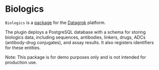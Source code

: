 # Biologics

`Biologics` is a [package](https://datagrok.ai/help/develop/develop#packages) for the [Datagrok](https://datagrok.ai) platform.

The plugin deploys a PostgreSQL database with a schema for storing biologics data, including sequences, antibodies, linkers, drugs, ADCs (antibody-drug conjugates), and assay results. It also registers identifiers for these entities.

Note: This package is for demo purposes only and is not intended for production use.
